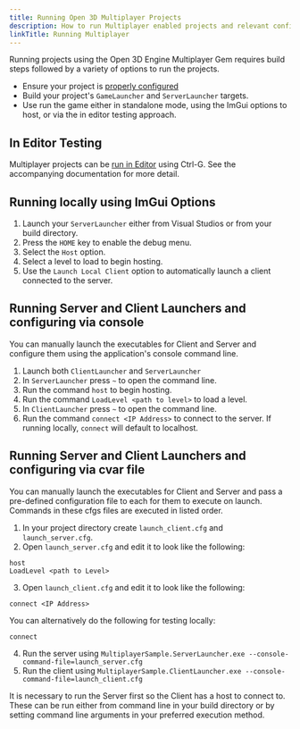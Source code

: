 ```yaml
---
title: Running Open 3D Multiplayer Projects
description: How to run Multiplayer enabled projects and relevant configuration
linkTitle: Running Multiplayer
---
```


Running projects using the Open 3D Engine Multiplayer Gem requires build steps followed by a variety of options to run the projects.

* Ensure your project is [properly configured](./configuration.md)
* Build your project's `GameLauncher` and `ServerLauncher` targets.
* Use run the game either in standalone mode, using the ImGui options to host, or via the in editor testing approach.

## In Editor Testing

Multiplayer projects can be [run in Editor](./test-in-editor.md) using Ctrl-G. See the accompanying documentation for more detail. 

## Running locally using ImGui Options

1. Launch your `ServerLauncher` either from Visual Studios or from your build directory.
2. Press the `HOME` key to enable the debug menu.
3. Select the `Host` option.
4. Select a level to load to begin hosting.
5. Use the `Launch Local Client` option to automatically launch a client connected to the server.

## Running Server and Client Launchers and configuring via console 

You can manually launch the executables for Client and Server and configure them using the application's console command line.

1. Launch both `ClientLauncher` and `ServerLauncher`
2. In `ServerLauncher` press `~` to open the command line.
3. Run the command `host` to begin hosting.
4. Run the command `LoadLevel <path to level>` to load a level.
5. In `ClientLauncher` press `~` to open the command line.
6. Run the command `connect <IP Address>` to connect to the server. If running locally, `connect` will default to localhost.

## Running Server and Client Launchers and configuring via cvar file

You can manually launch the executables for Client and Server and pass a pre-defined configuration file to each for them to execute on launch. Commands in these cfgs files are executed in listed order.

1. In your project directory create `launch_client.cfg` and `launch_server.cfg`.
2. Open `launch_server.cfg` and edit it to look like the following:
```
host
LoadLevel <path to Level>
```
3. Open `launch_client.cfg` and edit it to look like the following:
```
connect <IP Address>
```
You can alternatively do the following for testing locally:
```
connect
```
4. Run the server using `MultiplayerSample.ServerLauncher.exe --console-command-file=launch_server.cfg`
5. Run the client using `MultiplayerSample.ClientLauncher.exe --console-command-file=launch_client.cfg`

It is necessary to run the Server first so the Client has a host to connect to. These can be run either from command line in your build directory or by setting command line arguments in your preferred execution method.